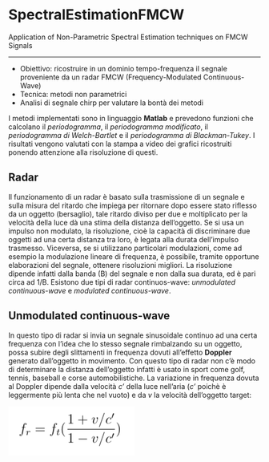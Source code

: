# SpectralEstimationFMCW
Application of Non-Parametric Spectral Estimation techniques on FMCW Signals

----

- Obiettivo: ricostruire in un dominio tempo-frequenza il segnale proveniente da un radar FMCW (Frequency-Modulated Continuous-Wave)
- Tecnica: metodi non parametrici
- Analisi di segnale chirp per valutare la bontà dei metodi

I metodi implementati sono in linguaggio **Matlab** e prevedono funzioni che calcolano il *periodogramma*, il *periodogramma modificato*, il *periodogramma di Welch-Bartlet* e il *periodogramma di Blackman-Tukey*. I risultati vengono valutati con la stampa a video dei grafici ricostruiti ponendo attenzione alla risoluzione di questi.

## Radar

Il funzionamento di un radar è basato sulla trasmissione di un segnale e sulla misura del ritardo che impiega per ritornare dopo essere stato riflesso da un oggetto (bersaglio), tale ritardo diviso per due e moltiplicato per la velocità della luce dà una stima della distanza dell’oggetto.
Se si usa un impulso non modulato, la risoluzione, cioè la capacità di discriminare due oggetti ad una certa distanza tra loro, è legata alla durata dell’impulso trasmesso. Viceversa, se si utilizzano particolari modulazioni, come ad esempio la modulazione lineare di frequenza, è possibile, tramite opportune elaborazioni del segnale, ottenere risoluzioni migliori. La risoluzione dipende infatti dalla banda (B) del segnale e non dalla sua durata, ed è pari circa ad 1/B.
Esistono due tipi di radar continuos-wave: *unmodulated continuous-wave* e *modulated continuous-wave*.

## Unmodulated continuous-wave

In questo tipo di radar si invia un segnale sinusoidale continuo ad una certa frequenza con l’idea che lo stesso segnale rimbalzando su un oggetto, possa subire degli slittamenti in frequenza dovuti all’effetto **Doppler** generato dall’oggetto in movimento. Con questo tipo di radar non c’è modo di determinare la distanza dell’oggetto infatti è usato in sport come golf, tennis, baseball e corse automobilistiche.
La variazione in frequenza dovuta al Doppler dipende dalla velocità *c’* della luce nell’aria (*c’* poichè è leggermente più lenta che nel vuoto) e da *v* la velocità dell’oggetto target:


![f1.png](/img/f1.png)
